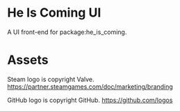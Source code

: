 # He Is Coming UI

A UI front-end for package:he_is_coming.

# Assets

Steam logo is copyright Valve.
https://partner.steamgames.com/doc/marketing/branding

GitHub logo is copyright GitHub.
https://github.com/logos
